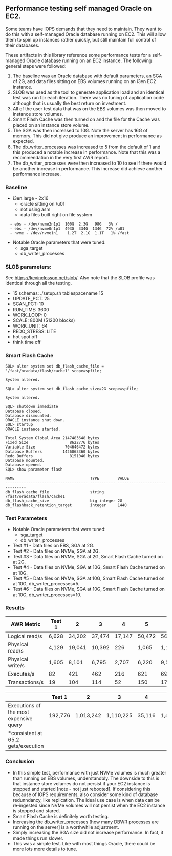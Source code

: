 ## Performance testing self managed Oracle on EC2.
Some teams have IOPS demands that they need to maintain.  They want to do this with a self-managed Oracle database running on EC2.  This will allow them to spin up instances rather quickly, but still maintain full control of their databases.

These artifacts in this library reference some performance tests for a self-managed Oracle database running on an EC2 instance. The following general steps were followed:
1. The baseline was an Oracle database with default parameters, an SGA of 2G, and data files sitting on EBS volumes running on an i3en EC2 instance.
2. SLOB was used as the tool to generate application load and an identical test was run for each iteration. There was no tuning of application code although that is usually the best return on investment. 
3. All of the user test data that was on the EBS volumes was then moved to instance store volumes.
4. Smart Flash Cache was then turned on and the file for the Cache was placed on an instance store volume.
5. The SGA was then increased to 10G. Note the server has 16G of memory. This did not give produce an improvement in performance as expected.
6. The db_writer_processes was increased to 5 from the default of 1 and this produced a notable increase in performance. Note that this was a recommendation in the very first AWR report.
7. The db_writer_processes were then increased to 10 to see if there would be another increase in performance.  This increase did achieve another performance increase. 

### Baseline
- i3en.large - 2x16
  - oracle sitting on /u01
  - not using asm
  - data files built right on file system
```    
  - ebs - /dev/nvme2n1p1  100G  2.3G   98G   3% /
  - ebs - /dev/nvme0n1p1  493G  334G  134G  72% /u01
  - nvme - /dev/nvme1n1    1.2T  2.1G  1.1T   1% /fast
```
  - Notable Oracle parameters that were tuned:
    - sga_target
    - db_writer_processes

### SLOB parameters:
See https://kevinclosson.net/slob/. Also note that the SLOB profile was identical through all the testing.
  - 15 schemas: ./setup.sh tablespacename 15
  - UPDATE_PCT: 25
  - SCAN_PCT: 10
  - RUN_TIME: 3600
  - WORK_LOOP: 0
  - SCALE: 800M (51200 blocks)
  - WORK_UNIT: 64
  - REDO_STRESS: LITE
  - hot spot off
  - think time off

### Smart Flash Cache 
```
SQL> alter system set db_flash_cache_file = '/fast/oradata/flash/cache1' scope=spfile;

System altered.

SQL> alter system set db_flash_cache_size=2G scope=spfile;

System altered.

SQL> shutdown immediate
Database closed.
Database dismounted.
ORACLE instance shut down.
SQL> startup
ORACLE instance started.

Total System Global Area 2147483648 bytes
Fixed Size                  8622776 bytes
Variable Size             704646472 bytes
Database Buffers         1426063360 bytes
Redo Buffers                8151040 bytes
Database mounted.
Database opened.
SQL> show parameter flash

NAME                                 TYPE        VALUE
------------------------------------ ----------- ------------------------------
db_flash_cache_file                  string      /fast/oradata/flash/cache1
db_flash_cache_size                  big integer 2G
db_flashback_retention_target        integer     1440
```

### Test Parameters
- Notable Oracle parameters that were tuned:
  - sga_target
  - db_writer_processes
- Test #1 - Data files on EBS, SGA at 2G.
- Test #2 - Data files on NVMe, SGA at 2G.
- Test #3 - Data files on NVMe, SGA at 2G, Smart Flash Cache turned on at 2G.
- Test #4 - Data files on NVMe, SGA at 10G, Smart Flash Cache turned on at 10G.
- Test #5 - Data files on NVMe, SGA at 10G, Smart Flash Cache turned on at 10G, db_writer_processes=5.
- Test #6 - Data files on NVMe, SGA at 10G, Smart Flash Cache turned on at 10G, db_writer_processes=10.

### Results 

| AWR Metric           |  Test 1 |   2    | 3      | 4      | 5      |  6    |
| ----             | ----    | ------ | ----   | -----  | ------ | ----  |
| Logical read/s   |  6,628  | 34,202 | 37,474 | 17,147 | 50,472 | 56,715|
| Physical read/s  |  4,129  | 19,041 | 10,392 | 226    | 1,065  | 1,143 |
| Physical write/s |  1,605  | 8,101  |  6,795 | 2,707  | 6,220  | 9,543 |
| Executes/s       |   82    |  421   |  462   | 216    | 621    | 696   |
| Transactions/s   |   19    |  104   |  114   | 52     | 150    | 173   |

|                                       |     Test 1 |   2        |  3        | 4      | 5         |  6    |
| -------------                         |  --------  |  ----      | ----      | ----   | -------   | ----  |
|Executions of the most expensive query |   192,776  |  1,013,242 | 1,110,225 | 35,116 | 1,472,365 | 1,687,701 |
|*consistent at 65.2 gets/execution     |

### Conclusion 
- In this simple test, performance with just NVMe volumes is much greater than running on EBS volumes, understandbly. The downside to this is that instance store volumes do not persist if your EC2 instance is stopped and started [note - not just rebooted]. If considering this because of IOPS requirements, also consider some kind of database redunndancy, like replication. The ideal use case is when data can be re-ingested since NVMe volumes will not persist when the EC2 instance is stopped and stared.
- Smart Flash Cache is definitely worth testing.
- Increasing the db_writer_processes [how many DBWR processes are running on the server] is a worthwhile adjustment.
- Simply increasing the SGA size did not increase performance. In fact, it made things run slower.
- This was a simple test. Like with most things Oracle, there could be more lots more details to tune.
